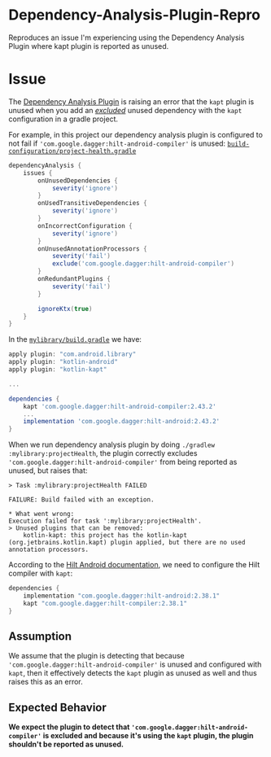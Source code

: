 # Dependency-Analysis-Plugin-Repro
Reproduces an issue I'm experiencing using the Dependency Analysis Plugin where kapt plugin is reported as unused.

# Issue
The [Dependency Analysis Plugin](https://github.com/autonomousapps/dependency-analysis-android-gradle-plugin) is raising an error that the `kapt` plugin is unused when you add an [_excluded_](https://github.com/ivanalvarado/Dependency-Analysis-Plugin-Repro/blob/main/build-configuration/project-health.gradle#L14) unused dependency with the `kapt` configuration in a gradle project.

For example, in this project our dependency analysis plugin is configured to not fail if `'com.google.dagger:hilt-android-compiler'` is unused:
[`build-configuration/project-health.gradle`](https://github.com/ivanalvarado/Dependency-Analysis-Plugin-Repro/blob/main/build-configuration/project-health.gradle)
```groovy
dependencyAnalysis {
    issues {
        onUnusedDependencies {
            severity('ignore')
        }
        onUsedTransitiveDependencies {
            severity('ignore')
        }
        onIncorrectConfiguration {
            severity('ignore')
        }
        onUnusedAnnotationProcessors {
            severity('fail')
            exclude('com.google.dagger:hilt-android-compiler')
        }
        onRedundantPlugins {
            severity('fail')
        }

        ignoreKtx(true)
    }
}
```

In the [`mylibrary/build.gradle`](https://github.com/ivanalvarado/Dependency-Analysis-Plugin-Repro/blob/main/mylibrary/build.gradle) we have:
```groovy
apply plugin: "com.android.library"
apply plugin: "kotlin-android"
apply plugin: "kotlin-kapt"

...

dependencies {
    kapt 'com.google.dagger:hilt-android-compiler:2.43.2'
    ...
    implementation 'com.google.dagger:hilt-android:2.43.2'
}
```

When we run dependency analysis plugin by doing `./gradlew :mylibrary:projectHealth`, the plugin correctly excludes `'com.google.dagger:hilt-android-compiler'` from being reported as unused, but raises that:
```
> Task :mylibrary:projectHealth FAILED

FAILURE: Build failed with an exception.

* What went wrong:
Execution failed for task ':mylibrary:projectHealth'.
> Unused plugins that can be removed:
    kotlin-kapt: this project has the kotlin-kapt (org.jetbrains.kotlin.kapt) plugin applied, but there are no used annotation processors.
```

According to the [Hilt Android documentation](https://developer.android.com/training/dependency-injection/hilt-android#setup), we need to configure the Hilt compiler with `kapt`:
```groovy
dependencies {
    implementation "com.google.dagger:hilt-android:2.38.1"
    kapt "com.google.dagger:hilt-compiler:2.38.1"
}
```

## Assumption
We assume that the plugin is detecting that because `'com.google.dagger:hilt-android-compiler'` is unused and configured with `kapt`, then it effectively detects the `kapt` plugin as unused as well and thus raises this as an error.

## Expected Behavior
**We expect the plugin to detect that `'com.google.dagger:hilt-android-compiler'` is excluded and because it's using the `kapt` plugin, the plugin shouldn't be reported as unused.**
